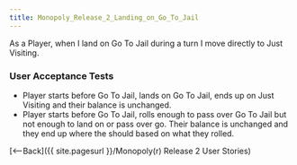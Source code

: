 ```yaml
---
title: Monopoly_Release_2_Landing_on_Go_To_Jail
---
```

As a Player, when I land on Go To Jail during a turn I move directly to Just Visiting.

### User Acceptance Tests
* Player starts before Go To Jail, lands on Go To Jail, ends up on Just Visiting and their balance is unchanged.
* Player starts before Go To Jail, rolls enough to pass over Go To Jail but not enough to land on or pass over go. Their balance is unchanged and they end up where the should based on what they rolled.

[<--Back]({{ site.pagesurl }}/Monopoly(r) Release 2 User Stories)